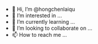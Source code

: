 - 👋 Hi, I’m @hongchenlaiqu
- 👀 I’m interested in ...
- 🌱 I’m currently learning ...
- 💞️ I’m looking to collaborate on ...
- 📫 How to reach me ...

<!---
hongchenlaiqu/hongchenlaiqu is a ✨ special ✨ repository because its `README.md` (this file) appears on your GitHub profile.
You can click the Preview link to take a look at your changes.
--->
